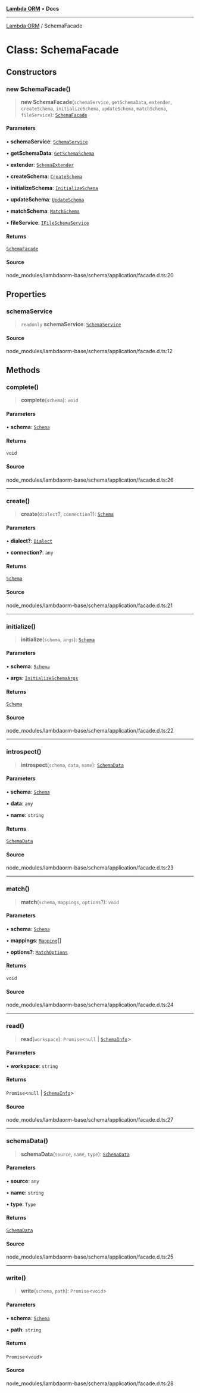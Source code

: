 [**Lambda ORM**](../README.md) • **Docs**

***

[Lambda ORM](../README.md) / SchemaFacade

# Class: SchemaFacade

## Constructors

### new SchemaFacade()

> **new SchemaFacade**(`schemaService`, `getSchemaData`, `extender`, `createSchema`, `initializeSchema`, `updateSchema`, `matchSchema`, `fileService`): [`SchemaFacade`](SchemaFacade.md)

#### Parameters

• **schemaService**: [`SchemaService`](SchemaService.md)

• **getSchemaData**: [`GetSchemaSchema`](GetSchemaSchema.md)

• **extender**: [`SchemaExtender`](SchemaExtender.md)

• **createSchema**: [`CreateSchema`](CreateSchema.md)

• **initializeSchema**: [`InitializeSchema`](InitializeSchema.md)

• **updateSchema**: [`UpdateSchema`](UpdateSchema.md)

• **matchSchema**: [`MatchSchema`](MatchSchema.md)

• **fileService**: [`IFileSchemaService`](../interfaces/IFileSchemaService.md)

#### Returns

[`SchemaFacade`](SchemaFacade.md)

#### Source

node\_modules/lambdaorm-base/schema/application/facade.d.ts:20

## Properties

### schemaService

> `readonly` **schemaService**: [`SchemaService`](SchemaService.md)

#### Source

node\_modules/lambdaorm-base/schema/application/facade.d.ts:12

## Methods

### complete()

> **complete**(`schema`): `void`

#### Parameters

• **schema**: [`Schema`](../interfaces/Schema.md)

#### Returns

`void`

#### Source

node\_modules/lambdaorm-base/schema/application/facade.d.ts:26

***

### create()

> **create**(`dialect`?, `connection`?): [`Schema`](../interfaces/Schema.md)

#### Parameters

• **dialect?**: [`Dialect`](../enumerations/Dialect.md)

• **connection?**: `any`

#### Returns

[`Schema`](../interfaces/Schema.md)

#### Source

node\_modules/lambdaorm-base/schema/application/facade.d.ts:21

***

### initialize()

> **initialize**(`schema`, `args`): [`Schema`](../interfaces/Schema.md)

#### Parameters

• **schema**: [`Schema`](../interfaces/Schema.md)

• **args**: [`InitializeSchemaArgs`](../interfaces/InitializeSchemaArgs.md)

#### Returns

[`Schema`](../interfaces/Schema.md)

#### Source

node\_modules/lambdaorm-base/schema/application/facade.d.ts:22

***

### introspect()

> **introspect**(`schema`, `data`, `name`): [`SchemaData`](../interfaces/SchemaData.md)

#### Parameters

• **schema**: [`Schema`](../interfaces/Schema.md)

• **data**: `any`

• **name**: `string`

#### Returns

[`SchemaData`](../interfaces/SchemaData.md)

#### Source

node\_modules/lambdaorm-base/schema/application/facade.d.ts:23

***

### match()

> **match**(`schema`, `mappings`, `options`?): `void`

#### Parameters

• **schema**: [`Schema`](../interfaces/Schema.md)

• **mappings**: [`Mapping`](../interfaces/Mapping.md)[]

• **options?**: [`MatchOptions`](../interfaces/MatchOptions.md)

#### Returns

`void`

#### Source

node\_modules/lambdaorm-base/schema/application/facade.d.ts:24

***

### read()

> **read**(`workspace`): `Promise`\<`null` \| [`SchemaInfo`](../interfaces/SchemaInfo.md)\>

#### Parameters

• **workspace**: `string`

#### Returns

`Promise`\<`null` \| [`SchemaInfo`](../interfaces/SchemaInfo.md)\>

#### Source

node\_modules/lambdaorm-base/schema/application/facade.d.ts:27

***

### schemaData()

> **schemaData**(`source`, `name`, `type`): [`SchemaData`](../interfaces/SchemaData.md)

#### Parameters

• **source**: `any`

• **name**: `string`

• **type**: `Type`

#### Returns

[`SchemaData`](../interfaces/SchemaData.md)

#### Source

node\_modules/lambdaorm-base/schema/application/facade.d.ts:25

***

### write()

> **write**(`schema`, `path`): `Promise`\<`void`\>

#### Parameters

• **schema**: [`Schema`](../interfaces/Schema.md)

• **path**: `string`

#### Returns

`Promise`\<`void`\>

#### Source

node\_modules/lambdaorm-base/schema/application/facade.d.ts:28
